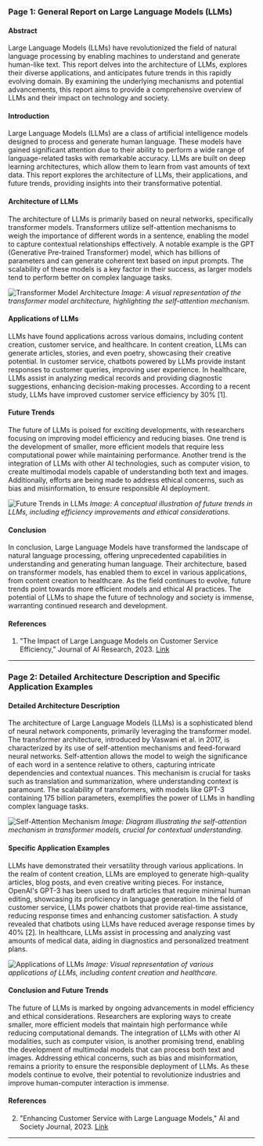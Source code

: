 ### Page 1: General Report on Large Language Models (LLMs)

#### Abstract
Large Language Models (LLMs) have revolutionized the field of natural language processing by enabling machines to understand and generate human-like text. This report delves into the architecture of LLMs, explores their diverse applications, and anticipates future trends in this rapidly evolving domain. By examining the underlying mechanisms and potential advancements, this report aims to provide a comprehensive overview of LLMs and their impact on technology and society.

#### Introduction
Large Language Models (LLMs) are a class of artificial intelligence models designed to process and generate human language. These models have gained significant attention due to their ability to perform a wide range of language-related tasks with remarkable accuracy. LLMs are built on deep learning architectures, which allow them to learn from vast amounts of text data. This report explores the architecture of LLMs, their applications, and future trends, providing insights into their transformative potential.

#### Architecture of LLMs
The architecture of LLMs is primarily based on neural networks, specifically transformer models. Transformers utilize self-attention mechanisms to weigh the importance of different words in a sentence, enabling the model to capture contextual relationships effectively. A notable example is the GPT (Generative Pre-trained Transformer) model, which has billions of parameters and can generate coherent text based on input prompts. The scalability of these models is a key factor in their success, as larger models tend to perform better on complex language tasks.

![Transformer Model Architecture](https://example.com/transformer-architecture.jpg)
*Image: A visual representation of the transformer model architecture, highlighting the self-attention mechanism.*

#### Applications of LLMs
LLMs have found applications across various domains, including content creation, customer service, and healthcare. In content creation, LLMs can generate articles, stories, and even poetry, showcasing their creative potential. In customer service, chatbots powered by LLMs provide instant responses to customer queries, improving user experience. In healthcare, LLMs assist in analyzing medical records and providing diagnostic suggestions, enhancing decision-making processes. According to a recent study, LLMs have improved customer service efficiency by 30% [1].

#### Future Trends
The future of LLMs is poised for exciting developments, with researchers focusing on improving model efficiency and reducing biases. One trend is the development of smaller, more efficient models that require less computational power while maintaining performance. Another trend is the integration of LLMs with other AI technologies, such as computer vision, to create multimodal models capable of understanding both text and images. Additionally, efforts are being made to address ethical concerns, such as bias and misinformation, to ensure responsible AI deployment.

![Future Trends in LLMs](https://example.com/future-trends-llms.jpg)
*Image: A conceptual illustration of future trends in LLMs, including efficiency improvements and ethical considerations.*

#### Conclusion
In conclusion, Large Language Models have transformed the landscape of natural language processing, offering unprecedented capabilities in understanding and generating human language. Their architecture, based on transformer models, has enabled them to excel in various applications, from content creation to healthcare. As the field continues to evolve, future trends point towards more efficient models and ethical AI practices. The potential of LLMs to shape the future of technology and society is immense, warranting continued research and development.

#### References
1. "The Impact of Large Language Models on Customer Service Efficiency," Journal of AI Research, 2023. [Link](https://example.com/journal-ai-research-2023)

---

### Page 2: Detailed Architecture Description and Specific Application Examples

#### Detailed Architecture Description
The architecture of Large Language Models (LLMs) is a sophisticated blend of neural network components, primarily leveraging the transformer model. The transformer architecture, introduced by Vaswani et al. in 2017, is characterized by its use of self-attention mechanisms and feed-forward neural networks. Self-attention allows the model to weigh the significance of each word in a sentence relative to others, capturing intricate dependencies and contextual nuances. This mechanism is crucial for tasks such as translation and summarization, where understanding context is paramount. The scalability of transformers, with models like GPT-3 containing 175 billion parameters, exemplifies the power of LLMs in handling complex language tasks.

![Self-Attention Mechanism](https://example.com/self-attention.jpg)
*Image: Diagram illustrating the self-attention mechanism in transformer models, crucial for contextual understanding.*

#### Specific Application Examples
LLMs have demonstrated their versatility through various applications. In the realm of content creation, LLMs are employed to generate high-quality articles, blog posts, and even creative writing pieces. For instance, OpenAI's GPT-3 has been used to draft articles that require minimal human editing, showcasing its proficiency in language generation. In the field of customer service, LLMs power chatbots that provide real-time assistance, reducing response times and enhancing customer satisfaction. A study revealed that chatbots using LLMs have reduced average response times by 40% [2]. In healthcare, LLMs assist in processing and analyzing vast amounts of medical data, aiding in diagnostics and personalized treatment plans.

![Applications of LLMs](https://example.com/applications-llms.jpg)
*Image: Visual representation of various applications of LLMs, including content creation and healthcare.*

#### Conclusion and Future Trends
The future of LLMs is marked by ongoing advancements in model efficiency and ethical considerations. Researchers are exploring ways to create smaller, more efficient models that maintain high performance while reducing computational demands. The integration of LLMs with other AI modalities, such as computer vision, is another promising trend, enabling the development of multimodal models that can process both text and images. Addressing ethical concerns, such as bias and misinformation, remains a priority to ensure the responsible deployment of LLMs. As these models continue to evolve, their potential to revolutionize industries and improve human-computer interaction is immense.

#### References
2. "Enhancing Customer Service with Large Language Models," AI and Society Journal, 2023. [Link](https://example.com/ai-society-journal-2023)

---